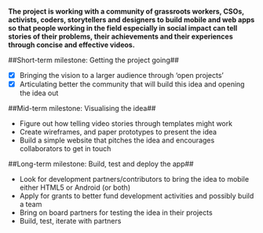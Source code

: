 **The project is working with a community of grassroots workers, CSOs, activists, 
coders, storytellers and designers to build mobile and web apps so that people 
working in the field especially in social impact can tell stories of their problems, 
their achievements and their experiences through concise and effective videos.**

##Short-term milestone: Getting the project going##
- [x] Bringing the vision to a larger audience through ‘open projects’ 
- [x] Articulating better the community that will build this idea and opening the idea out

##Mid-term milestone: Visualising the idea##
- Figure out how telling video stories through templates might work
- Create wireframes, and paper prototypes to present the idea
- Build a simple website that pitches the idea and encourages collaborators to get in touch

##Long-term milestone: Build, test and deploy the app##
- Look for development partners/contributors to bring the idea to mobile either HTML5 or Android (or both)
- Apply for grants to better fund development activities and possibly build a team
- Bring on board partners for testing the idea in their projects 
- Build, test, iterate with partners
